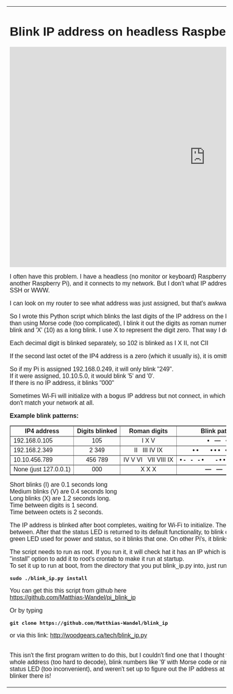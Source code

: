 <html>
<head>
<title>Blink IP address on headless Raspberry Pi</title>
<style type=text/css>
  body { font-family: sans-serif; font-size: 100%;}
  img { margin-right: 20px; margin-top:0px; margin-bottom:10px; border: 0px;}
  img.r { margin-left: 12px; margin-right: 0px; float: right;}
  div.th { float:left; box-sizing: border-box; width:190px; height:190px; padding-right:25px; }
  div.th img { width: 160; height: 105; margin-right: 12px;
    margin-bottom:4px; border-width:1px; border-style:solid; display: block; background-color: #a0a0a0;}
</style></head>
<table align=center cellpadding=0 cellspacing=0><td width=1150>
<h1>Blink IP address on headless Raspberry Pi</h1>

<iframe width="1024" height="576" src="https://youtube.com/embed/XbJ5vT8FvXU" frameborder="0" allowfullscreen></iframe>
<p>
I often have this problem.  I have a headless (no monitor or keyboard) Raspberry Pi,
put a flash card in already configured for my network (using another Raspberry Pi), 
and it connects to my network.  But I don't what IP address my DHCP server assigned to it,
so I can't connect to it via SSH or WWW.
<p>
I can look on my router to see what address was just assigned, but that's awkward and not practical
if it's on someone else's Wi-Fi network.
<p>
So I wrote this Python script which blinks the last digits of the IP address on the built-in status LED
of a Raspberry Pi after boot up.  But rather than using Morse code (too complicated), I blink it out
the digits as roman numerals, with 'I' (1) being a short blink, 'V' (5) being a medium long blink
and 'X' (10) as a long blink. I use X to represent the digit zero.  That way I don't have to try to
count 8 or 9 blinks sometimes.
<p>
Each decimal digit is blinked separately, so 102 is blinked as I X II,  not CII
<p>
If the second last octet of the IP4 address is a zero (which it usually is), it is omitted.
<p>
So if my Pi is assigned 192.168.0.249, it will only blink "249".<br>
If it were assigned, 10.10.5.0, it would blink '5' and '0'.<br>
If there is no IP address, it blinks "000"
<p>
Sometimes Wi-Fi will initialize with a bogus IP address but not connect, in which case, you may recognize
that the last two octets blinked out don't match your network at all.
<p>
<b>Example blink patterns:</b>
<table border=1 cellspacing=0 cellpadding=5>
<tr><th>IP4 address<th>Digits blinked<th>Roman digits<th>Blink pattern
<tr><td>192.168.0.105<td><center>105<td><center>I X V<td>
    <center><b>&bull; &nbsp; &mdash; &nbsp; &bull; -</b>
<tr><td>192.168.2.349<td><center>2 349<td><center>II &nbsp; III IV IX<td>
    <center><b>&bull; &bull; &nbsp; &nbsp; &nbsp; &bull; &bull; &bull; &nbsp; &bull; - &nbsp; &bull; &mdash;</b>
<tr><td>10.10.456.789<td><center>456 789<td><center>IV V VI &nbsp; VII VIII IX<td>
    <center><b>&bull; - &nbsp; - &nbsp; - &bull;
    &nbsp; &nbsp; &nbsp;
    - &bull; &bull; &nbsp;  - &bull; &bull; &bull; &nbsp; &bull; &mdash;</b>
<tr><td>None (just 127.0.0.1)<td><center>000<td><center>X X X<td>
    <center><b>&mdash; &nbsp; &mdash; &nbsp; &mdash;</b>

</table>
<p>
Short blinks (I) are 0.1 seconds long<br>
Medium blinks (V) are 0.4 seconds long<br>
Long blinks (X) are 1.2 seconds long.<br>
Time between digits is 1 second.<br>
Time between octets is 2 seconds.
<p>
The IP address is blinked after boot completes, waiting for Wi-Fi to initialize.  The IP address is blinked
ten times, with a three second pause between.  After that the status LED is returned to its default
functionality, to blink on flash card access.
On Raspbery Pi zero W, there is only one green LED used for power and status, so it blinks that one.
On other Pi's, it blinks the green status LED.
<p>
The script needs to run as root.  If you run it, it will check hat it has an IP which isn't changing,
then blinks the IP address.  There is also an "install" option to add it to root's crontab
to make it run at startup.<br>
To set it up to run at boot, from the directory that you put blink_ip.py into, just run:<br>
<b><pre>sudo ./blink_ip.py install</pre></b>
<p>
You can get this this script from github here<br>
<a href="https://github.com/Matthias-Wandel/pi_blink_ip">https://github.com/Matthias-Wandel/pi_blink_ip</a>
<p>
Or by typing<b><pre>git clone https://github.com/Matthias-Wandel/blink_ip</pre></b>
<p>
or via this link: <a href="blink_ip.py">http://woodgears.ca/tech/blink_ip.py</a>
<p><br>
This isn't the first program written to do this, but I couldn't find one that I thought
was useful.  The solutions I found would blink every digit of the whole address (too hard to decode),
blink numbers like '9' with Morse code or nine blinks (too hard to count), use an external
LED instead of status LED (too inconvenient), and weren't set up to figure out the IP address
at startup, and so on.  So I wrote this one to be the best IP address blinker there is!

</table>





